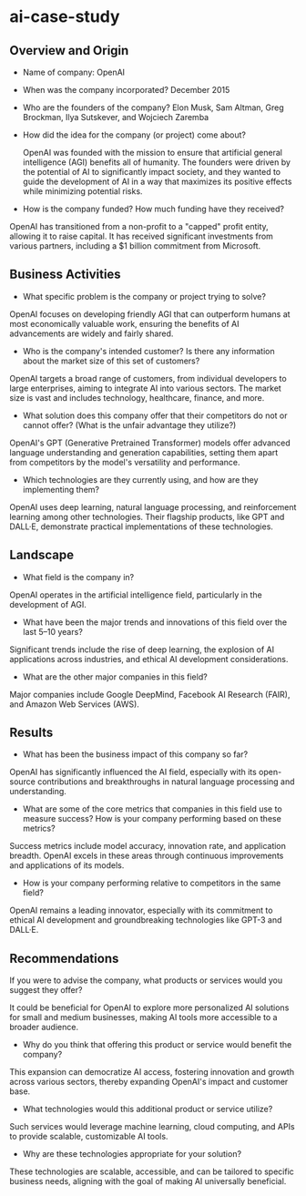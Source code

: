 # ai-case-study

## Overview and Origin
* Name of company: OpenAI

* When was the company incorporated? December 2015

* Who are the founders of the company? Elon Musk, Sam Altman, Greg Brockman, Ilya Sutskever, and Wojciech Zaremba

* How did the idea for the company (or project) come about?

  OpenAI was founded with the mission to ensure that artificial general intelligence (AGI) benefits all of humanity. The founders were driven by the potential of AI to significantly impact society, and they wanted to 
  guide the development of AI in a way that maximizes its positive effects while minimizing potential risks.

* How is the company funded? How much funding have they received?

OpenAI has transitioned from a non-profit to a "capped" profit entity, allowing it to raise capital. It has received significant investments from various partners, including a $1 billion commitment from Microsoft.

## Business Activities
* What specific problem is the company or project trying to solve?

OpenAI focuses on developing friendly AGI that can outperform humans at most economically valuable work, ensuring the benefits of AI advancements are widely and fairly shared.

* Who is the company's intended customer? Is there any information about the market size of this set of customers?

OpenAI targets a broad range of customers, from individual developers to large enterprises, aiming to integrate AI into various sectors. The market size is vast and includes technology, healthcare, finance, and more.

* What solution does this company offer that their competitors do not or cannot offer? (What is the unfair advantage they utilize?)

OpenAI's GPT (Generative Pretrained Transformer) models offer advanced language understanding and generation capabilities, setting them apart from competitors by the model's versatility and performance.

* Which technologies are they currently using, and how are they implementing them?

OpenAI uses deep learning, natural language processing, and reinforcement learning among other technologies. Their flagship products, like GPT and DALL·E, demonstrate practical implementations of these technologies.

## Landscape
* What field is the company in?

OpenAI operates in the artificial intelligence field, particularly in the development of AGI.

* What have been the major trends and innovations of this field over the last 5–10 years?

Significant trends include the rise of deep learning, the explosion of AI applications across industries, and ethical AI development considerations.

* What are the other major companies in this field?

Major companies include Google DeepMind, Facebook AI Research (FAIR), and Amazon Web Services (AWS).

## Results
* What has been the business impact of this company so far?

OpenAI has significantly influenced the AI field, especially with its open-source contributions and breakthroughs in natural language processing and understanding.

* What are some of the core metrics that companies in this field use to measure success? How is your company performing based on these metrics?

Success metrics include model accuracy, innovation rate, and application breadth. OpenAI excels in these areas through continuous improvements and applications of its models.

* How is your company performing relative to competitors in the same field?

OpenAI remains a leading innovator, especially with its commitment to ethical AI development and groundbreaking technologies like GPT-3 and DALL·E.

## Recommendations
If you were to advise the company, what products or services would you suggest they offer?

It could be beneficial for OpenAI to explore more personalized AI solutions for small and medium businesses, making AI tools more accessible to a broader audience.

* Why do you think that offering this product or service would benefit the company?

This expansion can democratize AI access, fostering innovation and growth across various sectors, thereby expanding OpenAI's impact and customer base.

* What technologies would this additional product or service utilize?

Such services would leverage machine learning, cloud computing, and APIs to provide scalable, customizable AI tools.

* Why are these technologies appropriate for your solution?

These technologies are scalable, accessible, and can be tailored to specific business needs, aligning with the goal of making AI universally beneficial.
